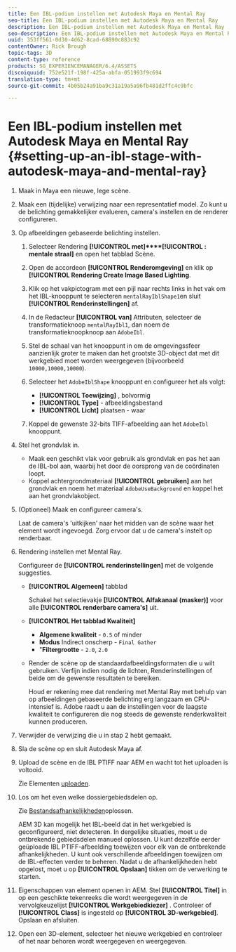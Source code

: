 ```yaml
---
title: Een IBL-podium instellen met Autodesk Maya en Mental Ray
seo-title: Een IBL-podium instellen met Autodesk Maya en Mental Ray
description: Een IBL-podium instellen met Autodesk Maya en Mental Ray
seo-description: Een IBL-podium instellen met Autodesk Maya en Mental Ray
uuid: 353ff561-0d30-4d62-8cad-68890c883c92
contentOwner: Rick Brough
topic-tags: 3D
content-type: reference
products: SG_EXPERIENCEMANAGER/6.4/ASSETS
discoiquuid: 752e521f-198f-425a-abfa-051993f9c694
translation-type: tm+mt
source-git-commit: 4b05b24a91ba9c31a19a5a96fb481d2ffc4c9bfc

---
```



# Een IBL-podium instellen met Autodesk Maya en Mental Ray {#setting-up-an-ibl-stage-with-autodesk-maya-and-mental-ray}

1. Maak in Maya een nieuwe, lege scène.

1. Maak een (tijdelijke) verwijzing naar een representatief model. Zo kunt u de belichting gemakkelijker evalueren, camera&#39;s instellen en de renderer configureren.
1. Op afbeeldingen gebaseerde belichting instellen.

   1. Selecteer Rendering **[!UICONTROL met]****[!UICONTROL : mentale straal]** en open het tabblad Scène.
   1. Open de accordeon **[!UICONTROL Renderomgeving]** en klik op **[!UICONTROL Rendering Create Image Based Lighting**.
   1. Klik op het vakpictogram met een pijl naar rechts links in het vak om het IBL-knooppunt te selecteren `mentalRayIblShape1`en sluit **[!UICONTROL Renderinstellingen]** af.
   1. In de Redacteur **[!UICONTROL van]** Attributen, selecteer de transformatieknoop `mentalRayIbl1`, dan noem de transformatieknoopknoop aan `AdobeIbl`.
   1. Stel de schaal van het knooppunt in om de omgevingssfeer aanzienlijk groter te maken dan het grootste 3D-object dat met dit werkgebied moet worden weergegeven (bijvoorbeeld `10000,10000,10000`).
   1. Selecteer het `AdobeIblShape` knooppunt en configureer het als volgt:

      * **[!UICONTROL Toewijzing]** , bolvormig
      * **[!UICONTROL Type]** - afbeeldingsbestand
      * **[!UICONTROL Licht]** plaatsen - waar
   1. Koppel de gewenste 32-bits TIFF-afbeelding aan het `AdobeIbl` knooppunt.


1. Stel het grondvlak in.

   * Maak een geschikt vlak voor gebruik als grondvlak en pas het aan de IBL-bol aan, waarbij het door de oorsprong van de coördinaten loopt.
   * Koppel achtergrondmateriaal **[!UICONTROL gebruiken]** aan het grondvlak en noem het materiaal `AdobeUseBackground` en koppel het aan het grondvlakobject.

1. (Optioneel) Maak en configureer camera&#39;s.

   Laat de camera&#39;s &#39;uitkijken&#39; naar het midden van de scène waar het element wordt ingevoegd. Zorg ervoor dat u de camera&#39;s instelt op renderbaar.

1. Rendering instellen met Mental Ray.

   Configureer de **[!UICONTROL renderinstellingen]** met de volgende suggesties.

   * **[!UICONTROL Algemeen]** tabblad

      Schakel het selectievakje **[!UICONTROL Alfakanaal (masker)]** voor alle **[!UICONTROL renderbare camera&#39;s]** uit.

   * **[!UICONTROL Het tabblad Kwaliteit]**

      * **Algemene kwaliteit** - `0.5` of minder
      * **Modus** Indirect onscherp - `Final Gather`
      * &quot;**Filtergrootte** - `2.0`, `2.0`
   * Render de scène op de standaardafbeeldingsformaten die u wilt gebruiken. Verfijn indien nodig de lichten, Renderinstellingen of beide om de gewenste resultaten te bereiken.

      Houd er rekening mee dat rendering met Mental Ray met behulp van op afbeeldingen gebaseerde belichting erg langzaam en CPU-intensief is. Adobe raadt u aan de instellingen voor de laagste kwaliteit te configureren die nog steeds de gewenste renderkwaliteit kunnen produceren.


1. Verwijder de verwijzing die u in stap 2 hebt gemaakt.

1. Sla de scène op en sluit Autodesk Maya af.

1. Upload de scène en de IBL PTIFF naar AEM en wacht tot het uploaden is voltooid.

   Zie Elementen [uploaden](managing-assets-touch-ui.md#uploading-assets).

1. Los om het even welke dossiergebiedsdelen op.

   Zie [Bestandsafhankelijkheden](resolve-file-dependencies.md)oplossen.

   AEM 3D kan mogelijk het IBL-beeld dat in het werkgebied is geconfigureerd, niet detecteren. In dergelijke situaties, moet u de ontbrekende gebiedsdelen manueel oplossen. U kunt dezelfde eerder geüploade IBL PTIFF-afbeelding toewijzen voor elk van de ontbrekende afhankelijkheden. U kunt ook verschillende afbeeldingen toewijzen om de IBL-effecten verder te beheren. Nadat u de afhankelijkheden hebt opgelost, moet u op **[!UICONTROL Opslaan]** tikken om de verwerking te starten.

1. Eigenschappen van element openen in AEM. Stel **[!UICONTROL Titel]** in op een geschikte tekenreeks die wordt weergegeven in de vervolgkeuzelijst **[!UICONTROL Werkgebiedkiezer]** . Controleer of **[!UICONTROL Class]** is ingesteld op **[!UICONTROL 3D-werkgebied]**. Opslaan en afsluiten.

1. Open een 3D-element, selecteer het nieuwe werkgebied en controleer of het naar behoren wordt weergegeven en weergegeven.

